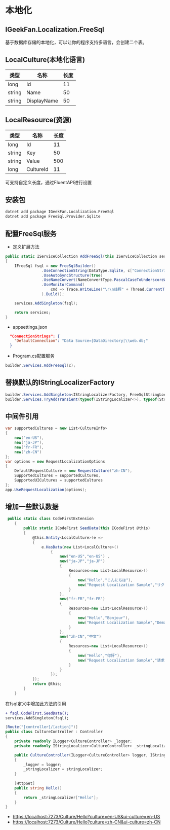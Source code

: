 # 本地化

## IGeekFan.Localization.FreeSql

基于数据库存储的本地化，可以让你的程序支持多语言，会创建二个表。

## LocalCulture(本地化语言)

|类型|名称|长度|
|---|---|---|
|long | Id |11|
|string | Name |50|
|string |DisplayName |50|

## LocalResource(资源)

|类型|名称|长度|
|---|---|---|
|long | Id |11|
|string | Key |50|
|string |Value |500|
|long |CultureId |11|

可支持自定义长度，通过FluentAPI进行设置

## 安装包

```bash
dotnet add package IGeekFan.Localization.FreeSql
dotnet add package FreeSql.Provider.Sqlite
```

## 配置FreeSql服务

- 定义扩展方法

```csharp
public static IServiceCollection AddFreeSql(this IServiceCollection services, IConfiguration c)
{
    IFreeSql fsql = new FreeSqlBuilder()
                .UseConnectionString(DataType.Sqlite, c["ConnectionStrings:DefaultConnection"])
                .UseAutoSyncStructure(true)
                .UseNameConvert(NameConvertType.PascalCaseToUnderscoreWithLower)
                .UseMonitorCommand(
                    cmd => Trace.WriteLine("\r\n线程" + Thread.CurrentThread.ManagedThreadId + ": " + cmd.CommandText)
                ).Build();

    services.AddSingleton(fsql);

    return services;
}
```

- appsettings.json

```json
  "ConnectionStrings": {
    "DefaultConnection": "Data Source=|DataDirectory|\\web.db;"
  }
```

- Program.cs配置服务

```csharp
builder.Services.AddFreeSql(c);
```

## 替换默认的IStringLocalizerFactory

```csharp
builder.Services.AddSingleton<IStringLocalizerFactory, FreeSqlStringLocalizerFactory>(); 
builder.Services.TryAddTransient(typeof(IStringLocalizer<>), typeof(StringLocalizer<>));
```

## 中间件引用

```csharp
var supportedCultures = new List<CultureInfo>
{
    new("en-US"),
    new("ja-JP"),
    new("fr-FR"),
    new("zh-CN")
};
var options = new RequestLocalizationOptions
{
    DefaultRequestCulture = new RequestCulture("zh-CN"),
    SupportedCultures = supportedCultures,
    SupportedUICultures = supportedCultures
};
app.UseRequestLocalization(options);
```

## 增加一些默认数据

```csharp
 public static class CodeFirstExtension
    {
        public static ICodeFirst SeedData(this ICodeFirst @this)
        {
            @this.Entity<LocalCulture>(e =>
            {
                e.HasData(new List<LocalCulture>()
                    {
                        new("en-US","en-US") ,
                        new("ja-JP","ja-JP")
                        {
                            Resources=new List<LocalResource>()
                            {
                                new("Hello","こんにちは"),
                                new("Request Localization Sample","リクエストローカライズ"),
                            }
                        },
                        new("fr-FR","fr-FR")
                        {
                            Resources=new List<LocalResource>()
                            {
                                new("Hello","Bonjour"),
                                new("Request Localization Sample","Demander un échantillon localisé"),
                            }
                        },
                        new("zh-CN","中文")
                        {
                            Resources=new List<LocalResource>()
                            {
                                new("Hello","你好"),
                                new("Request Localization Sample","请求资源示例"),
                            }
                        }
                    });
            });
            return @this;
        }
    }
```

在fsql定义中增加此方法的引用

```diff
+ fsql.CodeFirst.SeedData();
services.AddSingleton(fsql);
```

```csharp
[Route("[controller]/[action]")]
public class CultureController : Controller
{      
    private readonly ILogger<CultureController> _logger;
    private readonly IStringLocalizer<CultureController> _stringLocalizer;

    public CultureController(ILogger<CultureController> logger, IStringLocalizer<CultureController> stringLocalizer)
    {
        _logger = logger;
        _stringLocalizer = stringLocalizer;
    }
    
    [HttpGet]
    public string Hello()
    {
        return _stringLocalizer["Hello"];
    } 
}
```

- <https://localhost:7273/Culture/Hello?culture=en-US&ui-culture=en-US>
- <https://localhost:7273/Culture/Hello?culture=zh-CN&ui-culture=zh-CN>
